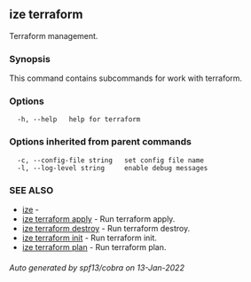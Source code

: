 ## ize terraform

Terraform management.

### Synopsis

This command contains subcommands for work with terraform.

### Options

```
  -h, --help   help for terraform
```

### Options inherited from parent commands

```
  -c, --config-file string   set config file name
  -l, --log-level string     enable debug messages
```

### SEE ALSO

* [ize](ize.md)	 - 
* [ize terraform apply](ize_terraform_apply.md)	 - Run terraform apply.
* [ize terraform destroy](ize_terraform_destroy.md)	 - Run terraform destroy.
* [ize terraform init](ize_terraform_init.md)	 - Run terraform init.
* [ize terraform plan](ize_terraform_plan.md)	 - Run terraform plan.

###### Auto generated by spf13/cobra on 13-Jan-2022
